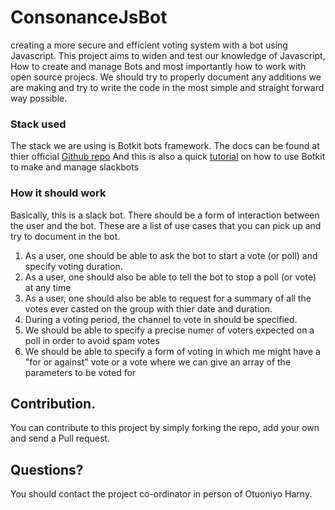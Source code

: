 # ConsonanceJsBot
creating a more secure and efficient voting system with a bot using Javascript. This project aims to widen and test our knowledge of Javascript, How to create and manage Bots and most importantly how to work with open source projecs. We should try to properly document any additions we are making and try to write the code in the most simple and straight forward way possible.


### Stack used
The stack we are using is Botkit bots framework.
The docs can be found at thier official [Github repo](https://github.com/howdyai/botkit "Botkit for slack")
And this is also a quick [tutorial](http://altitudelabs.com/blog/create-a-slackbot-using-botkit/) on how to use Botkit to make and manage slackbots


### How it should work
Basically, this is a slack bot. There should be a form of interaction between the user and the bot.
These are a list of use cases that you can pick up and try to document in the bot.
1. As a user, one should be able to ask the bot to start a vote (or poll) and specify voting duration.
2. As a user, one should also be able to tell the bot to stop a poll (or vote) at any time
3. As a user, one should also be able to request for a summary of all the votes ever casted on the group with thier date and duration.
4. During a voting period, the channel to vote in should be specified.
5. We should be able to specify a precise numer of voters expected on a poll in order to avoid spam votes
6. We should be able to specify a form of voting in which me might have a "for or against" vote or a vote where we can give an array of the parameters to be voted for

## Contribution.
You can contribute to this project by simply forking the repo, add your own and send a Pull request.


## Questions? 

You should contact the project co-ordinator in person of Otuoniyo Harny. 


